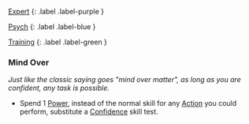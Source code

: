 
[Expert](Game/Advancement-List?Expert=true)
{: .label .label-purple }

[Psych](Game/Psych)
{: .label .label-blue }

[Training](Game/Advancement-List?Training=true)
{: .label .label-green }
### Mind Over
*Just like the classic saying goes "mind over matter", as long as you are confident, any task is possible.*
* Spend 1 [Power](Game/Additional-Attributes#Power), instead of the normal skill for any [Action](Game/Core/Terminology#Action) you could perform, substitute a [Confidence](Game/Core/Communication#Confidence) skill test.

